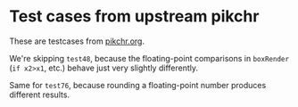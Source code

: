 # Test cases from upstream pikchr

These are testcases from [pikchr.org](https://pikchr.org/home/dir?ci=tip&name=tests).

We're skipping `test48`, because the floating-point comparisons in
`boxRender` (`if x2>x1`, etc.) behave just very slightly differently.

Same for `test76`, because rounding a floating-point number produces different
results.
